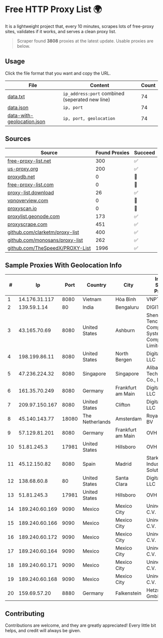 
# Free HTTP Proxy List 🌍

It is a lightweight project that, every 10 minutes, scrapes lots of free-proxy sites, validates if it works, and serves a clean proxy list.


> Scraper found **3808** proxies at the latest update. Usable proxies are below.

## Usage

Click the file format that you want and copy the URL.


|File|Content|Count|
|----|-------|-----|
|[data.txt](https://raw.githubusercontent.com/themiralay/Proxy-List-World/master/data.txt)|`ip_address:port` combined (seperated new line)|74|
|[data.json](https://raw.githubusercontent.com/themiralay/Proxy-List-World/master/data.json)|`ip, port`|74|
|[data-with-geolocation.json](https://raw.githubusercontent.com/themiralay/Proxy-List-World/master/data-with-geolocation.json)|`ip, port, geolocation`|74|

## Sources

|Source|Found Proxies|Succeed|
|------|-------------|-------|
|[free-proxy-list.net](https://free-proxy-list.net)|300|✅|
|[us-proxy.org](https://www.us-proxy.org)|200|✅|
|[proxydb.net](http://proxydb.net)|0|🚫|
|[free-proxy-list.com](https://free-proxy-list.com/?page=&port=&type%5B%5D=http&type%5B%5D=https&up_time=0&search=Search)|0|🚫|
|[proxy-list.download](https://www.proxy-list.download/HTTP)|26|✅|
|[vpnoverview.com](https://vpnoverview.com/privacy/anonymous-browsing/free-proxy-servers)|0|🚫|
|[proxyscan.io](https://www.proxyscan.io)|0|🚫|
|[proxylist.geonode.com](https://proxylist.geonode.com/api/proxy-list?limit=300&page=1&sort_by=lastChecked&sort_type=desc&protocols=http,https)|173|✅|
|[proxyscrape.com](https://api.proxyscrape.com/v2/?request=displayproxies&protocol=http&timeout=10000&country=all&ssl=all&anonymity=all)|451|✅|
|[github.com/clarketm/proxy-list](https://raw.githubusercontent.com/clarketm/proxy-list/master/proxy-list-raw.txt)|400|✅|
|[github.com/monosans/proxy-list](https://raw.githubusercontent.com/monosans/proxy-list/main/proxies/http.txt)|262|✅|
|[github.com/TheSpeedX/PROXY-List](https://raw.githubusercontent.com/TheSpeedX/PROXY-List/master/http.txt)|1996|✅|


## Sample Proxies With Geolocation Info

|#|Ip|Port|Country|City|Internet Service Provider|
|-|--|----|-------|----|-------------------------|
|1|14.176.31.117|8080|Vietnam|Hòa Bình|VNPT|
|2|139.59.1.14|80|India|Bengaluru|DIGITALOCEAN|
|3|43.165.70.69|8080|United States|Ashburn|Shenzhen Tencent Computer Systems Company Limited|
|4|198.199.86.11|8080|United States|North Bergen|DigitalOcean, LLC|
|5|47.236.224.32|8080|Singapore|Singapore|Alibaba (US) Technology Co., Ltd.|
|6|161.35.70.249|8080|Germany|Frankfurt am Main|DigitalOcean, LLC|
|7|209.97.150.167|8080|United States|Clifton|DigitalOcean, LLC|
|8|45.140.143.77|18080|The Netherlands|Amsterdam|RoyaleHosting BV|
|9|57.129.81.201|8080|Germany|Frankfurt am Main|OVH SAS|
|10|51.81.245.3|17981|United States|Hillsboro|OVH SAS|
|11|45.12.150.82|8080|Spain|Madrid|Stark Industries Solutions LTD|
|12|138.68.60.8|80|United States|Santa Clara|DigitalOcean, LLC|
|13|51.81.245.3|17981|United States|Hillsboro|OVH SAS|
|14|189.240.60.169|9090|Mexico|Mexico City|Uninet S.A. de C.V.|
|15|189.240.60.166|9090|Mexico|Mexico City|Uninet S.A. de C.V.|
|16|189.240.60.172|9090|Mexico|Mexico City|Uninet S.A. de C.V.|
|17|189.240.60.164|9090|Mexico|Mexico City|Uninet S.A. de C.V.|
|18|189.240.60.171|9090|Mexico|Mexico City|Uninet S.A. de C.V.|
|19|189.240.60.168|9090|Mexico|Mexico City|Uninet S.A. de C.V.|
|20|159.69.57.20|8880|Germany|Falkenstein|Hetzner Online GmbH|



## Contributing

Contributions are welcome, and they are greatly appreciated! Every
little bit helps, and credit will always be given.

